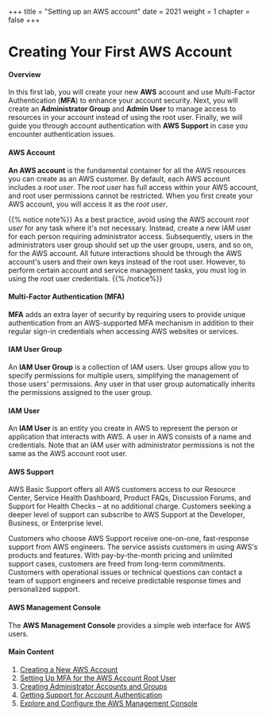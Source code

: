 +++
title = "Setting up an AWS account"
date = 2021
weight = 1
chapter = false
+++

# Creating Your First AWS Account

#### Overview
In this first lab, you will create your new **AWS** account and use Multi-Factor Authentication (**MFA**) to enhance your account security. Next, you will create an **Administrator Group** and **Admin User** to manage access to resources in your account instead of using the root user. Finally, we will guide you through account authentication with **AWS Support** in case you encounter authentication issues.

#### AWS Account
**An AWS account** is the fundamental container for all the AWS resources you can create as an AWS customer. By default, each AWS account includes a _root user_. The _root user_ has full access within your AWS account, and root user permissions cannot be restricted. When you first create your AWS account, you will access it as the _root user_.

{{% notice note%}}
As a best practice, avoid using the AWS account _root user_ for any task where it's not necessary. Instead, create a new IAM user for each person requiring administrator access. Subsequently, users in the administrators user group should set up the user groups, users, and so on, for the AWS account. All future interactions should be through the AWS account's users and their own keys instead of the root user. However, to perform certain account and service management tasks, you must log in using the root user credentials.
{{% /notice%}}

#### Multi-Factor Authentication (MFA)
**MFA** adds an extra layer of security by requiring users to provide unique authentication from an AWS-supported MFA mechanism in addition to their regular sign-in credentials when accessing AWS websites or services.

#### IAM User Group
An **IAM User Group** is a collection of IAM users. User groups allow you to specify permissions for multiple users, simplifying the management of those users' permissions. Any user in that user group automatically inherits the permissions assigned to the user group.

#### IAM User
An **IAM User** is an entity you create in AWS to represent the person or application that interacts with AWS. A user in AWS consists of a name and credentials. Note that an IAM user with administrator permissions is not the same as the AWS account root user.

#### AWS Support
AWS Basic Support offers all AWS customers access to our Resource Center, Service Health Dashboard, Product FAQs, Discussion Forums, and Support for Health Checks – at no additional charge. Customers seeking a deeper level of support can subscribe to AWS Support at the Developer, Business, or Enterprise level.

Customers who choose AWS Support receive one-on-one, fast-response support from AWS engineers. The service assists customers in using AWS's products and features. With pay-by-the-month pricing and unlimited support cases, customers are freed from long-term commitments. Customers with operational issues or technical questions can contact a team of support engineers and receive predictable response times and personalized support.

#### AWS Management Console
The **AWS Management Console** provides a simple web interface for AWS users.

#### Main Content

1. [Creating a New AWS Account](1-create-new-aws-account/)
2. [Setting Up MFA for the AWS Account Root User](2-MFA-Setup-For-AWS-User-(root))
3. [Creating Administrator Accounts and Groups](3-create-admin-user-and-group/)
4. [Getting Support for Account Authentication](4-verify-new-account/)
5. [Explore and Configure the AWS Management Console](5-explore-and-configure-the-aws-management-console/)
